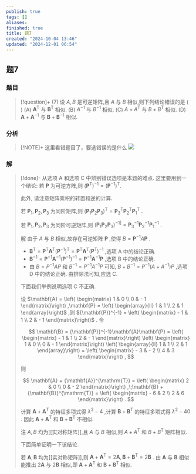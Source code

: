 ```yaml
---
publish: true
tags: []
aliases: 
finished: true
title: 题7
created: "2024-10-04 13:46"
updated: "2024-12-01 06:54"
---
```

## 题7
### 题目
> [!question]+
> (7) 设 $A, B$ 是可逆矩阵,且 $A$ 与 $B$ 相似,则下列结论错误的是 ( )
> (A) ${\mathbf{A}}^{\mathrm{T}}$ 与 ${\mathbf{B}}^{\mathrm{T}}$ 相似. 
> (B) ${A}^{-1}$ 与 ${B}^{-1}$ 相似.
> (C) $A + {A}^{\mathrm{T}}$ 与 $B + {B}^{\mathrm{T}}$ 相似. 
> (D) $\mathbf{A} + {\mathbf{A}}^{-1}$ 与 $\mathbf{B} + {\mathbf{B}}^{-1}$ 相似.
### 分析
> [!NOTE]+
> 这里看错题目了，要选错误的是什么
> ![](https://img.hwenyi.live/202411291624363.webp)
### 解
> [!done]-
> 从选项 $\mathrm{A}$ 和选项 $\mathrm{C}$ 中辨别错误选项是本题的难点. 这里要用到一个结论: 若 $\mathbf{P}$ 为可逆方阵,则 ${\left( {\mathbf{P}}^{\mathrm{T}}\right) }^{-1} = {\left( {\mathbf{P}}^{-1}\right) }^{\mathrm{T}}.$
> 
> 此外, 请注意矩阵乘积的转置和逆的计算.
> 
> 若 ${\mathbf{P}}_{1},{\mathbf{P}}_{2},{\mathbf{P}}_{3}$ 为同阶矩阵,则 ${\left( {\mathbf{P}}_{1}{\mathbf{P}}_{2}{\mathbf{P}}_{3}\right) }^{\mathrm{T}} = {\mathbf{P}}_{3}^{\mathrm{T}}{\mathbf{P}}_{2}^{\mathrm{T}}{\mathbf{P}}_{1}^{\mathrm{T}}$ .
> 
> 若 ${\mathbf{P}}_{1},{\mathbf{P}}_{2},{\mathbf{P}}_{3}$ 为同阶可逆矩阵,则 ${\left( {\mathbf{P}}_{1}{\mathbf{P}}_{2}{\mathbf{P}}_{3}\right) }^{\left. -1\right\rbrack } = {\mathbf{P}}_{3}^{-1}{\mathbf{P}}_{2}^{-1}{\mathbf{P}}_{1}^{-1}$ .
> 
> 解 由于 $A$ 与 $B$ 相似,故存在可逆矩阵 $\mathbf{P}$ ,使得 $B = {\mathbf{P}}^{-1}A\mathbf{P}$ .
> 
> - ${\mathbf{B}}^{\mathrm{T}} = {\mathbf{P}}^{\mathrm{T}}{\mathbf{A}}^{\mathrm{T}}{\left( {\mathbf{P}}^{-1}\right) }^{\mathrm{T}} = {\mathbf{P}}^{\mathrm{T}}{\mathbf{A}}^{\mathrm{T}}{\left( {\mathbf{P}}^{\mathrm{T}}\right) }^{-1}$ ,选项 $\mathrm{A}$ 中的结论正确.
> - ${\mathbf{B}}^{-1} = {\mathbf{P}}^{-1}{\mathbf{A}}^{-1}{\left( {\mathbf{P}}^{-1}\right) }^{-1} = {\mathbf{P}}^{-1}{\mathbf{A}}^{-1}\mathbf{P}$ ,选项 $\mathrm{B}$ 中的结论正确.
> - 由 $B = {P}^{-1}{AP}$ 和 ${B}^{-1} = {P}^{-1}{A}^{-1}P$ 可知, $B + {B}^{-1} = {P}^{-1}\left( {A + {A}^{-1}}\right) P$ ,选项 D 中的结论正确. 由排除法可知,应选 C.
> 
> 下面我们举例说明选项 $\mathrm{C}$ 不正确.
> 
> 设 $\mathbf{A} = \left( \begin{matrix} 1 & 0 \\ 0 & - 1 \end{matrix}\right) ,\mathbf{P} = \left( \begin{array}{ll} 1 & 1 \\ 2 & 1 \end{array}\right)$ ,则 ${\mathbf{P}}^{-1} = \left( \begin{matrix} - 1 & 1 \\ 2 & - 1 \end{matrix}\right)$ . 令
> 
> $$
> \mathbf{B} = {\mathbf{P}}^{-1}\mathbf{A}\mathbf{P} = \left( \begin{matrix} - 1 & 1 \\ 2 & - 1 \end{matrix}\right) \left( \begin{matrix} 1 & 0 \\ 0 & - 1 \end{matrix}\right) \left( \begin{array}{ll} 1 & 1 \\ 2 & 1 \end{array}\right) = \left( \begin{matrix} - 3 & - 2 \\ 4 & 3 \end{matrix}\right) ,
> $$
> 
> 则
> 
> $$
> \mathbf{A} + {\mathbf{A}}^{\mathrm{T}} = \left( \begin{matrix} 2 & 0 \\ 0 & - 2 \end{matrix}\right) ,\;\mathbf{B} + {\mathbf{B}}^{\mathrm{T}} = \left( \begin{matrix} - 6 & 2 \\ 2 & 6 \end{matrix}\right) .
> $$
> 
> 计算 $\mathbf{A} + {\mathbf{A}}^{\mathrm{T}}$ 的特征多项式得 ${\lambda }^{2} - 4$ ,计算 $\mathbf{B} + {\mathbf{B}}^{\mathrm{T}}$ 的特征多项式得 ${\lambda }^{2} - {40}$ . 因此 $\mathbf{A} + {\mathbf{A}}^{\mathrm{T}}$ 和 $\mathbf{B} + {\mathbf{B}}^{\mathrm{T}}$ 不相似.
> 
> 注 $A, B$ 均为[[实对称矩阵]],且 $A$ 与 $B$ 相似,则 $A + {A}^{\mathrm{T}}$ 和 $B + {B}^{\mathrm{T}}$ 矩阵相似.
> 
> 下面简单证明一下该结论.
> 
> 若 $\mathbf{A},\mathbf{B}$ 均为[[实对称矩阵]],则 $\mathbf{A} + {\mathbf{A}}^{\mathrm{T}} = 2\mathbf{A},\mathbf{B} + {\mathbf{B}}^{\mathrm{T}} = 2\mathbf{B}$ . 由 $\mathbf{A}$ 与 $\mathbf{B}$ 相似能推出 $2\mathbf{A}$ 与 $2\mathbf{B}$ 相似,即 $\mathbf{A} + {\mathbf{A}}^{\mathrm{T}}$ 和 $\mathbf{B} + {\mathbf{B}}^{\mathrm{T}}$ 相似.